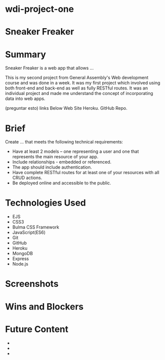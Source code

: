 # wdi-project-one

# Sneaker Freaker

# Summary

Sneaker Freaker is a web app that allows ...

This is my second project from General Assembly's Web development course and was done in a week. It was my first project which involved using both front-end and back-end as well as fully RESTful routes. It was an individual project and made me understand the concept of incorporating data into web apps.

(preguntar esto)
links Below Web Site Heroku. GitHub Repo.

# Brief


Create ... that meets the following technical requirements:

* Have at least 2 models – one representing a user and one that represents the main resource of your app.
* Include relationships - embedded or referenced.
* The app should include authentication.
* Have complete RESTful routes for at least one of your resources with all CRUD actions.
* Be deployed online and accessible to the public.


# Technologies Used

* EJS
* CSS3
* Bulma CSS Framework
* JavaScript(ES6)
* Git
* GitHub
* Heroku
* MongoDB
* Express
* Node.js

# Screenshots

# Wins and Blockers

# Future Content

*
*
*
